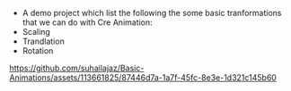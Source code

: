 * A demo project which list the following the some basic tranformations that we can do with Cre Animation:
* Scaling
* Trandlation
* Rotation

  

https://github.com/suhailajaz/Basic-Animations/assets/113661825/87446d7a-1a7f-45fc-8e3e-1d321c145b60

